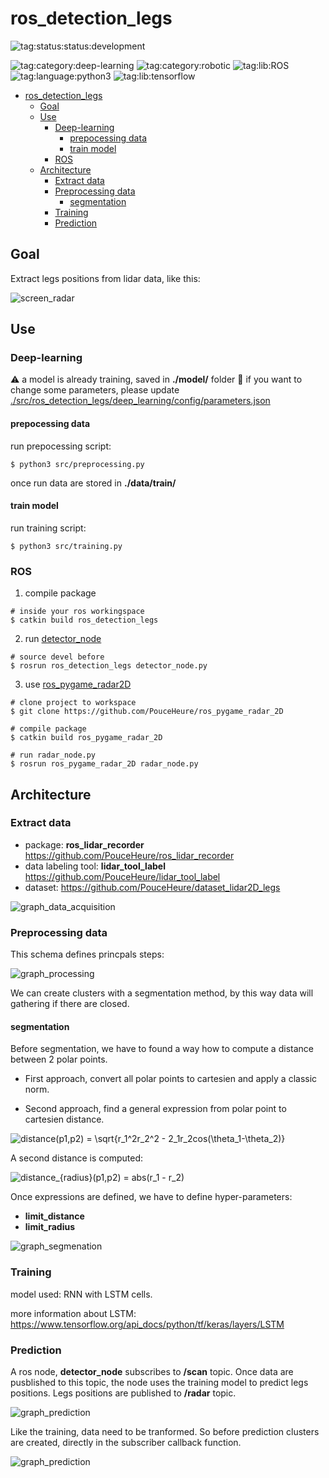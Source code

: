 # ros_detection_legs 

![tag:status:status:development](https://raw.githubusercontent.com/PouceHeure/markdown_tags/v1.0/tags/status/status_development/status_development_red.png)

![tag:category:deep-learning](https://raw.githubusercontent.com/PouceHeure/markdown_tags/v1.0/tags/category/deep-learning/deep-learning_blue.png)
![tag:category:robotic](https://raw.githubusercontent.com/PouceHeure/markdown_tags/v1.0/tags/category/robotic/robotic_blue.png)
![tag:lib:ROS](https://raw.githubusercontent.com/PouceHeure/markdown_tags/v1.0/tags/lib/ROS/ROS_blue.png)
![tag:language:python3](https://raw.githubusercontent.com/PouceHeure/markdown_tags/v1.0/tags/language/python3/python3_blue.png)
![tag:lib:tensorflow](https://raw.githubusercontent.com/PouceHeure/markdown_tags/v1.0/tags/lib/tensorflow/tensorflow_blue.png)

- [ros_detection_legs](#ros_detection_legs)
  - [Goal](#goal)
  - [Use](#use)
    - [Deep-learning](#deep-learning)
      - [prepocessing data](#prepocessing-data)
      - [train model](#train-model)
    - [ROS](#ros)
  - [Architecture](#architecture)
    - [Extract data](#extract-data)
    - [Preprocessing data](#preprocessing-data)
      - [segmentation](#segmentation)
    - [Training](#training)
    - [Prediction](#prediction)

## Goal 
Extract legs positions from lidar data, like this: 

![screen_radar](.doc/img/screen-radar.png)

## Use

### Deep-learning

:warning: a model is already training, saved in **./model/** folder 
:pencil: if you want to change some parameters, please update [./src/ros_detection_legs/deep_learning/config/parameters.json](./src/ros_detection_legs/deep_learning/config/parameters.json)
#### prepocessing data

run prepocessing script: 
```
$ python3 src/preprocessing.py
```
once run data are stored in **./data/train/**

#### train model

run training script: 
```
$ python3 src/training.py 
```

### ROS

1. compile package
```
# inside your ros workingspace
$ catkin build ros_detection_legs
```

2. run [detector_node](./nodes/detecor_node.py) 
```
# source devel before
$ rosrun ros_detection_legs detector_node.py
```

3. use [ros_pygame_radar2D](https://github.com/PouceHeure/ros_pygame_radar_2D)
```
# clone project to workspace
$ git clone https://github.com/PouceHeure/ros_pygame_radar_2D

# compile package 
$ catkin build ros_pygame_radar_2D

# run radar_node.py 
$ rosrun ros_pygame_radar_2D radar_node.py
```

## Architecture

### Extract data
- package: **ros_lidar_recorder** https://github.com/PouceHeure/ros_lidar_recorder
- data labeling tool: **lidar_tool_label** https://github.com/PouceHeure/lidar_tool_label
- dataset: https://github.com/PouceHeure/dataset_lidar2D_legs

![graph_data_acquisition](.doc/graph/data_acquisition.png)

### Preprocessing data

This schema defines princpals steps: 

![graph_processing](.doc/graph/prepocessing_steps.png)

We can create clusters with a segmentation method, by this way data will gathering if there are closed. 

#### segmentation

Before segmentation, we have to found a way how to compute a distance between 2 polar points. 

- First approach, convert all polar points to cartesien and apply a classic norm. 

- Second approach, find a general expression from polar point to cartesien distance. 

![distance(p1,p2) = \sqrt{r_1^2*r_2^2 - 2*_1*r_2*cos(\theta_1-\theta_2)}](.doc/equation/eq_distance.svg)

A second distance is computed: 

![distance_{radius}(p1,p2) = abs(r_1 - r_2)](.doc/equation/eq_distance_radius.svg)

Once expressions are defined, we have to define hyper-parameters:  

- **limit_distance** 
- **limit_radius**

![graph_segmenation](.doc/graph/segmentation.png)

### Training 

model used: RNN with LSTM cells. 

more information about LSTM: https://www.tensorflow.org/api_docs/python/tf/keras/layers/LSTM

### Prediction

A ros node, **detector_node** subscribes to **/scan** topic. Once data are pusblished to this topic, the node uses the training model to predict legs positions. Legs positions are published to **/radar** topic. 

![graph_prediction](.doc/graph/prediction_ros.png)

Like the training, data need to be tranformed. So before prediction clusters are created, directly in the subscriber callback function. 

![graph_prediction](.doc/graph/prediction.png)
